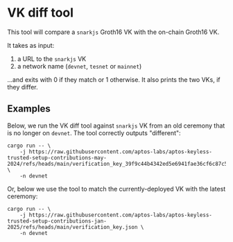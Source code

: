 # VK diff tool

This tool will compare a `snarkjs` Groth16 VK with the on-chain Groth16 VK.

It takes as input:
1. a URL to the `snarkjs` VK
2. a network name (`devnet`, `tesnet` or `mainnet`)

...and exits with 0 if they match or 1 otherwise.
It also prints the two VKs, if they differ.

## Examples

Below, we run the VK diff tool against `snarkjs` VK from an old ceremony that is no longer on `devnet`.
The tool correctly outputs "different":
```
cargo run -- \
    -j https://raw.githubusercontent.com/aptos-labs/aptos-keyless-trusted-setup-contributions-may-2024/refs/heads/main/verification_key_39f9c44b4342ed5e6941fae36cf6c87c52b1e17f.json \
    -n devnet
```

Or, below we use the tool to match the currently-deployed VK with the latest ceremony:
```
cargo run -- \
    -j https://raw.githubusercontent.com/aptos-labs/aptos-keyless-trusted-setup-contributions-jan-2025/refs/heads/main/verification_key.json \
    -n devnet
```
